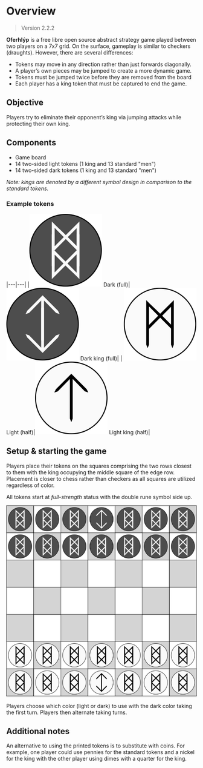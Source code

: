 # Overview

> Version 2.2.2

**Oferhlýp** is a free libre open source abstract strategy game played between two players on a 7x7 grid. On the surface, gameplay is similar to checkers (draughts). However, there are several differences:

- Tokens may move in any direction rather than just forwards diagonally.
- A player’s own pieces may be jumped to create a more dynamic game.
- Tokens must be jumped twice before they are removed from the board
- Each player has a king token that must be captured to end the game.

## Objective

Players try to eliminate their opponent’s king via jumping attacks while protecting their own king.

## Components

- Game board
- 14 two-sided light tokens (1 king and 13 standard "men")
- 14 two-sided dark tokens (1 king and 13 standard "men")

*Note: kings are denoted by a different symbol design in comparison to the standard tokens.*

### Example tokens

|---|---|
|![Dark standard (full-strength)](../images/token-dark-full.svg) Dark (full)|![Dark king (full-strength)](../images/token-dark-king-full.svg) Dark king (full)|
| ![Light standard (half-strength)](../images/token-light-half.svg) Light (half)|![Light king (half-strength)](../images/token-light-king-half.svg) Light king (half)|


## Setup & starting the game

Players place their tokens on the squares comprising the two rows closest to them with the king occupying the middle square of the edge row. Placement is closer to chess rather than checkers as all squares are utilized regardless of color.

All tokens start at *full-strength* status with the double rune symbol side up.

![Initial setup](../images/setup_image.png)

Players choose which color (light or dark) to use with the dark color taking the first turn. Players then alternate taking turns.

## Additional notes

An alternative to using the printed tokens is to substitute with coins. For example, one player could use pennies for the standard tokens and a nickel for the king with the other player using dimes with a quarter for the king.